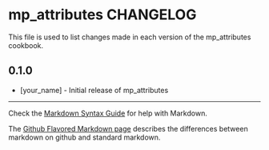 # mp_attributes CHANGELOG

This file is used to list changes made in each version of the mp_attributes cookbook.

## 0.1.0
- [your_name] - Initial release of mp_attributes

- - -
Check the [Markdown Syntax Guide](http://daringfireball.net/projects/markdown/syntax) for help with Markdown.

The [Github Flavored Markdown page](http://github.github.com/github-flavored-markdown/) describes the differences between markdown on github and standard markdown.
